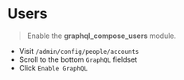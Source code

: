 # Users

> Enable the **graphql_compose_users** module.

- Visit `/admin/config/people/accounts`
- Scroll to the bottom `GraphQL` fieldset
- Click `Enable GraphQL`
